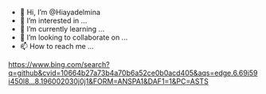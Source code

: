 - 👋 Hi, I’m @Hiayadelmina
- 👀 I’m interested in ...
- 🌱 I’m currently learning ...
- 💞️ I’m looking to collaborate on ...
- 📫 How to reach me ...

<!---
Hiayadelmina/Hiayadelmina is a ✨ special ✨ repository because its `README.md` (this file) appears on your GitHub profile.
You can click the Preview link to take a look at your changes.
--->
https://www.bing.com/search?q=github&cvid=10664b27a73b4a70b6a52ce0b0acd405&aqs=edge.6.69i59i450l8...8.196002030j0j1&FORM=ANSPA1&DAF1=1&PC=ASTS 
